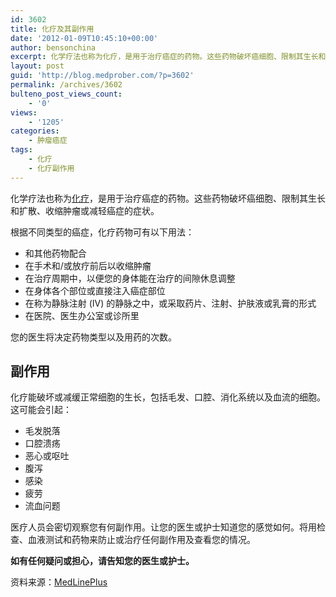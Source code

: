 ```yaml
---
id: 3602
title: 化疗及其副作用
date: '2012-01-09T10:45:10+00:00'
author: bensonchina
excerpt: 化学疗法也称为化疗，是用于治疗癌症的药物。这些药物破坏癌细胞、限制其生长和扩散、收缩肿瘤或减轻癌症的症状。
layout: post
guid: 'http://blog.medprober.com/?p=3602'
permalink: /archives/3602
bulteno_post_views_count:
    - '0'
views:
    - '1205'
categories:
    - 肿瘤癌症
tags:
    - 化疗
    - 化疗副作用
---
```


化学疗法也称为[化疗](http://wiki.medprober.com/化疗 "化疗-医学百科")，是用于治疗癌症的药物。这些药物破坏癌细胞、限制其生长和扩散、收缩肿瘤或减轻癌症的症状。

根据不同类型的癌症，化疗药物可有以下用法：

- 和其他药物配合
- 在手术和/或放疗前后以收缩肿瘤
- 在治疗周期中，以便您的身体能在治疗的间隙休息调整
- 在身体各个部位或直接注入癌症部位
- 在称为静脉注射 (IV) 的静脉之中，或采取药片、注射、护肤液或乳膏的形式
- 在医院、医生办公室或诊所里

您的医生将决定药物类型以及用药的次数。

## 副作用

化疗能破坏或减缓正常细胞的生长，包括毛发、口腔、消化系统以及血流的细胞。这可能会引起：

- 毛发脱落
- 口腔溃疡
- 恶心或呕吐
- 腹泻
- 感染
- 疲劳
- 流血问题

医疗人员会密切观察您有何副作用。让您的医生或护士知道您的感觉如何。将用检查、血液测试和药物来防止或治疗任何副作用及查看您的情况。

**如有任何疑问或担心，请告知您的医生或护士。**

资料来源：[MedLinePlus](http://www.nlm.nih.gov/medlineplus "medlineplus")